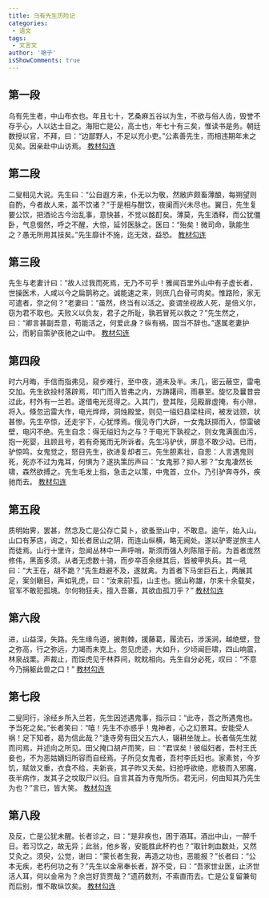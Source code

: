 ```yaml
---
title: 乌有先生历险记
categories:
 - 语文
tags:
 - 文言文
author: '艳子'
isShowComments: true
---
```

## 第一段
乌有先生者，中山<a title="平民，普通百姓">布衣</a>也。年且七十，艺桑麻五谷以为生，不欲与俗人齿，毁誉不存乎心，人以达士目之。海阳亡是公，高士也，年七十有三矣，惟读书是务。朝廷数授以官，不拜，曰：“边鄙野人，不足以充小吏。”公素善先生，而相违期年未之见矣。因亲赴中山访焉。
[教材勾连](/Note/Chinese/more.md#第一段)
## 第二段
二叟相见大说。先生曰：“公自遐方来，仆无以为敬，然敝庐颇畜薄酿，每朔望则自酌，今者故人来，盖不饮诸？”于是相与酣饮，夜阑而兴未尽也。翼日，先生复要公饮，把酒论古今治乱事，意快甚，不觉以酩酊矣。薄莫，先生酒释，而公犹僵卧，气息惙然，呼之不醒，大惊，延邻医脉之。医曰：“殆矣！微司命，孰能生之？愚无所用其技矣。”先生靡计不施，迄无效，益恐。 
[教材勾连](/Note/Chinese/more.md#第二段)
## 第三段
先生与老妻计曰：“故人过我而死焉，无乃不可乎！雅闻百里外山中有子虚长者，世操医术，人咸以今之扁鹊称之。诚能速之来，则庶几白骨可肉矣。惟路险，家无可遣者，奈之何？”老妻曰：“虽然，终当有以活之。妾谓坐视故人死，是倍义尔，窃为君不取也。夫败义以负友，君子之所耻，孰若冒死以救之？”先生然之，曰：“卿言甚副吾意，苟能活之，何爱此身？纵有祸，固当不辞也。”遂属老妻护公，而躬自策驴夜驰之山中。
[教材勾连](/Note/Chinese/more.md#第三段)
## 第四段
时六月晦，手信而指弗见，窥步难行，至中夜，道未及半。未几，密云蔽空，雷电交加。先生欲投村落辟焉，叩门而入皆弗之内，方踌躇间，雨暴至。旋忆及曩昔尝过此，村外有一兰若。遂借电光觅得之。入其门，登其陛，见殿扉虚掩，有小隙，将入。倏忽迅雷大作，电光烨烨，洞烛殿堂，则见一缢妇县梁柱间，被发诎颈，状甚惨。先生卒惊，还走宇下，心犹悸焉。俄见寺门大辟，一女鬼跃掷而入，惊雷破壁，电闪不绝。先生自念：得无缢妇为之与？于电光下孰视之，则女鬼满面血污，抱一死婴，且顾且号，若有奇冤而无所诉者。先生冯驴伏，屏息不敢少动。已而，驴惊鸣，女鬼觉之，怒目先生，欲进复却者三。先生胆素壮，自思：人言遇鬼则死，死亦不过为鬼耳，何惧为？遂执策厉声曰：“女鬼邪？抑人邪？”女鬼凄然长啸，森然欲搏之。先生毛发上指，急击之以策，中鬼首，立仆。乃引驴奔寺外，疾驰而去。 
[教材勾连](/Note/Chinese/more.md#第四段)
## 第五段
质明始霁，罢甚，然念及亡是公存亡莫卜，欲蚤至山中，不敢息。逾午，始入山。山口有茅店，询之，知长者居山之阴，而连山纵横，略无阙处。遂以驴寄逆旅主人而徒焉。山行十里许，忽闻丛林中一声呼哨，斯须而强人列陈阻于前。为首者庞然修伟，黑面多须。从者无虑数十骑，而步卒百余继其后，皆被甲执兵。其一吼曰：“大王在，胡不跪？”先生趋避不及，遂就禽。为首者下马坐巨石上，两展其足，案剑瞋目，声如乳虎，曰：“汝来前!孤，山主也。据山称雄，尔来十余载矣，官军不敢犯孤境。尔何物狂夫，擅入吾寨，其欲血孤刀乎？”
[教材勾连](/Note/Chinese/more.md#第五段)
## 第六段
进，山益深，失路。先生缘鸟道，披荆棘，援藤葛，履流石，涉溪涧，越绝壁，登之弥高，行之弥远，力竭而未克上。忽见虎迹，大如升，少顷闻巨啸，四山响震，林泉战栗。声裁止，而馁虎见于林莽间，眈眈相向。先生自分必死，叹曰：“不意今乃捐躯此兽之口！”
[教材勾连](/Note/Chinese/more.md#第六段)
## 第七段
二叟同行，涂经乡所入兰若，先生因述遇鬼事，指示曰：“此寺，吾之所遇鬼也。予当死之矣。”长者笑曰：“嘻！先生不亦惑乎！鬼神者，心之幻景耳。安能受人祸！足下知者，曷为信此哉？”逢寺旁有田父五六人，辍耕坐陇上。长者偕先生就而问焉，并述向之所见。田父掩口胡卢而笑，曰：“君误矣！彼缢妇者，吾村王氏妾也，不为恶姑嫡妇所容而自经焉。子所见女鬼者，吾村李氏妇也。家素贫，今岁饥，赋敛又重，衣食不给，夫新丧，其子昨又夭矣。妇抢呼欲绝，悲极而入邪魔，夜半病作，发其子之坟取尸以归。自言其首为寺鬼所伤。君无问，何由知其乃先生为也？”言已，皆大笑。 
[教材勾连](/Note/Chinese/more.md#第七段)
## 第八段
及反，亡是公犹未醒。长者诊之，曰：“是非疾也，困于酒耳。酒出中山，一醉千日。若习饮之，故无异；此翁，他乡客，安能胜此杯杓也？”取针刺血数处，又然艾灸之。须臾，公觉，谢曰：“蒙长者生我，再造之功也，恶能报？”长者曰：“公本无疾，老朽何功之有？”先生以金帛奉长者，辞不受，曰：“吾家世业医，止济世活人耳，何以金帛为？余岂好货贾哉？”遗药数剂，不索直而去。亡是公复留兼旬而后别，惟不敢纵饮矣。
[教材勾连](/Note/Chinese/more.md#第八段)

